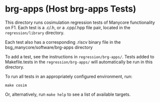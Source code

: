 # brg-apps (Host brg-apps Tests)

This directory runs cosimulation regression tests of Manycore
functionality on F1. Each test is a .c/.h, or a .cpp/.hpp file pair,
located in the `regression/library` directory.

Each test also has a corresponding .riscv binary file in the bsg_manycore/software/brg-apps directory

To add a test, see the instructions in `regression/brg-apps/`. Tests
added to Makefile.tests in the `regression/brg-apps/` will automatically
be run in this directory. 

To run all tests in an appropriately configured environment, run:

```make cosim``` 

Or, alternatively, run `make help` to see a list of available targets.



